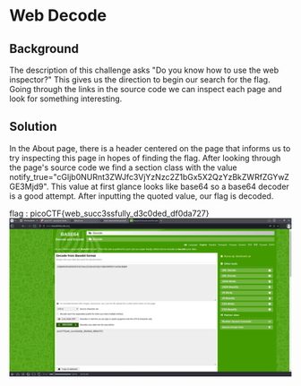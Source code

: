 # Web Decode


## Background

The description of this challenge asks "Do you know how to use the web inspector?" This gives us the direction to 
begin our search for the flag. Going through the links in the source code we can inspect each page and look for 
something interesting.


## Solution

In the About page, there is a header centered on the page that informs us to try inspecting this page in hopes of 
finding the flag. After looking through the page's source code we find a section class with the value
notify_true="cGljb0NURnt3ZWJfc3VjYzNzc2Z1bGx5X2QzYzBkZWRfZGYwZGE3Mjd9". This value at first glance looks like 
base64 so a base64 decoder is a good attempt. After inputting the quoted value, our flag is decoded.

flag : picoCTF{web_succ3ssfully_d3c0ded_df0da727} ![flag](flag.png)

